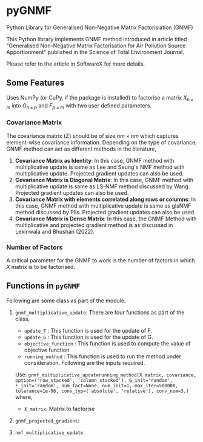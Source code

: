 # pyGNMF
 Python Library for Generalised Non-Negative Matrix Factorisiation (GNMF)

This Python library implements GNMF method introduced in article titled "Generalised Non-Negative Matrix Factorisation for Air Pollution Source Apportionment" published in the Science of Total Environment Journal.

Please refer to the article in SoftwareX for more details. 

## Some Features
Uses NumPy (or CuPy, if the package is installed) to factorise a matrix $X_{n\times m}$ into $G_{n\times p}$ and $F_{p\times m}$ with two user defined parameters.

### Covariance Matrix
The covariance matrix ($\Sigma$) should be of size $nm\times nm$ which captures element-wise covariance information. Depending on the type of covariance, GNMF method can act as different methods in the literature,
1. **Covariance Matrix as Identity**: In this case, GNMF method with multiplicative update is same as Lee and Seung's NMF method with multiplicative update. Projected gradient updates can also be used.
2. **Covariance Matrix is Diagonal Matrix**: In this case, GNMF method with multiplicative update is same as LS-NMF method discussed by Wang. Projected gradient updates can also be used.
3. **Covariance Matrix with elements correlated along rows or columns**: In this case, GNMF method with multiplicative update is same as glsNMF method discussed by Plis. Projected gradient updates can also be used.
4. **Covariance Matrix is Dense Matrix**: In this case, the GNMF Method with multiplicative and projected gradient method is as discussed in Lekinwala and Bhushan (2022).

### Number of Factors
A critical parameter for the GNMF to work is the number of factors in which $X$ matrix is to be factorised.

## Functions in `pyGNMF`
Following are some class as part of the module.
1. `gnmf_multiplicative_update`: There are four functions as part of the class,
    - `update_F` : This function is used for the update of F.
    - `update_G` : This function is used for the update of G.
    - `objective_function` : This function is used to compute the value of objective function
    - `running_method` : This function is used to run the method under consideration. Following are the inputs required.

    Use: `gnmf_multiplicative_updaterunning_method(X_matrix, covariance, option=('row_stacked', 'column_stacked'), G_init='random', F_init='random', num_fact=None, num_init=1, max_iter=500000, tolerance=1e-06, conv_typ=('absolute', 'relative'), conv_num=3,)`
    where,
    * `X_matrix`: Matrix to factorise
2. `gnmf_projected_gradient`:
3. `nmf_multiplicative_update`:

